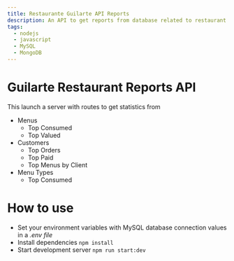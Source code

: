 ```yaml
---
title: Restaurante Guilarte API Reports
description: An API to get reports from database related to restaurant
tags:
  - nodejs
  - javascript
  - MySQL
  - MongoDB
---
```


# Guilarte Restaurant Reports API

This launch a server with routes to get statistics from
  - Menus
    - Top Consumed
    - Top Valued
  - Customers
    - Top Orders
    - Top Paid
    - Top Menus by Client
  - Menu Types
    - Top Consumed

# How to use

- Set your environment variables with MySQL database connection values in a *.env file*
- Install dependencies `npm install`
- Start development server `npm run start:dev`